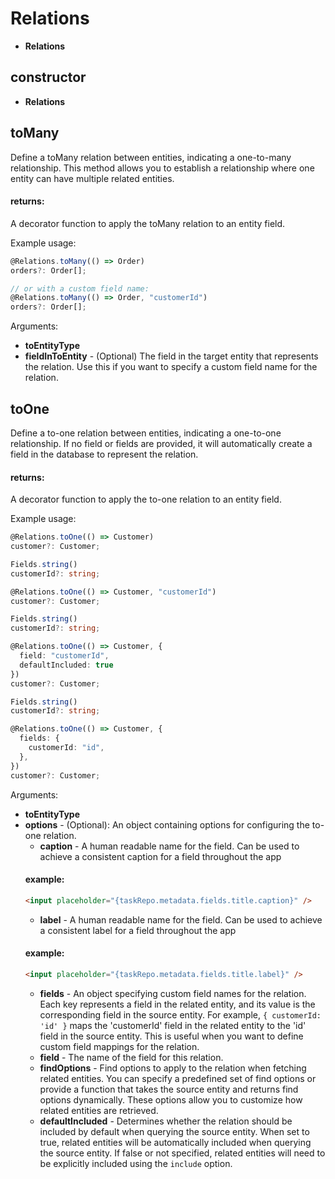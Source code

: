 # Relations

- **Relations**

## constructor

- **Relations**

## toMany

Define a toMany relation between entities, indicating a one-to-many relationship.
This method allows you to establish a relationship where one entity can have multiple related entities.

#### returns:

A decorator function to apply the toMany relation to an entity field.

Example usage:

```ts
@Relations.toMany(() => Order)
orders?: Order[];

// or with a custom field name:
@Relations.toMany(() => Order, "customerId")
orders?: Order[];
```

Arguments:

- **toEntityType**
- **fieldInToEntity** - (Optional) The field in the target entity that represents the relation.
  Use this if you want to specify a custom field name for the relation.

## toOne

Define a to-one relation between entities, indicating a one-to-one relationship.
If no field or fields are provided, it will automatically create a field in the database
to represent the relation.

#### returns:

A decorator function to apply the to-one relation to an entity field.

Example usage:

```ts
@Relations.toOne(() => Customer)
customer?: Customer;
```

```ts
Fields.string()
customerId?: string;

@Relations.toOne(() => Customer, "customerId")
customer?: Customer;
```

```ts
Fields.string()
customerId?: string;

@Relations.toOne(() => Customer, {
  field: "customerId",
  defaultIncluded: true
})
customer?: Customer;
```

```ts
Fields.string()
customerId?: string;

@Relations.toOne(() => Customer, {
  fields: {
    customerId: "id",
  },
})
customer?: Customer;
```

Arguments:

- **toEntityType**
- **options** - (Optional): An object containing options for configuring the to-one relation.
  - **caption** - A human readable name for the field. Can be used to achieve a consistent caption for a field throughout the app
  #### example:
  ```html
  <input placeholder="{taskRepo.metadata.fields.title.caption}" />
  ```
  - **label** - A human readable name for the field. Can be used to achieve a consistent label for a field throughout the app
  #### example:
  ```html
  <input placeholder="{taskRepo.metadata.fields.title.label}" />
  ```
  - **fields** - An object specifying custom field names for the relation.
    Each key represents a field in the related entity, and its value is the corresponding field in the source entity.
    For example, `{ customerId: 'id' }` maps the 'customerId' field in the related entity to the 'id' field in the source entity.
    This is useful when you want to define custom field mappings for the relation.
  - **field** - The name of the field for this relation.
  - **findOptions** - Find options to apply to the relation when fetching related entities.
    You can specify a predefined set of find options or provide a function that takes the source entity
    and returns find options dynamically.
    These options allow you to customize how related entities are retrieved.
  - **defaultIncluded** - Determines whether the relation should be included by default when querying the source entity.
    When set to true, related entities will be automatically included when querying the source entity.
    If false or not specified, related entities will need to be explicitly included using the `include` option.
